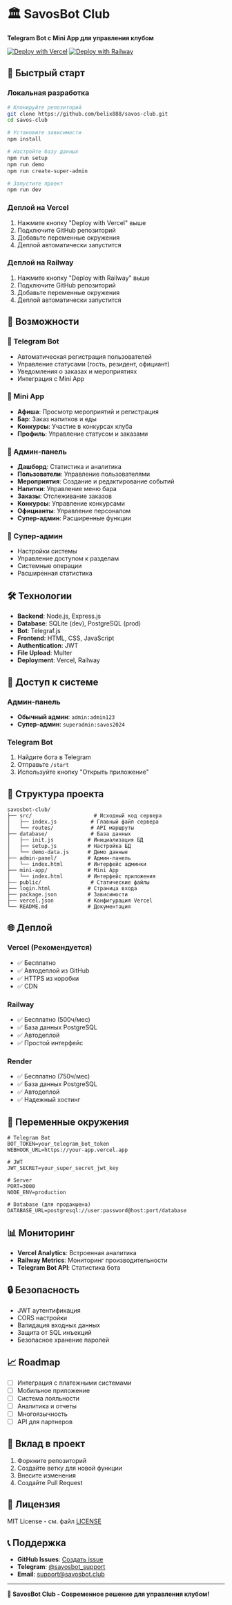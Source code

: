 # 🏛️ SavosBot Club

**Telegram Bot с Mini App для управления клубом**

[![Deploy with Vercel](https://vercel.com/button)](https://vercel.com/new/clone?repository-url=https://github.com/belix888/savos-club)
[![Deploy with Railway](https://railway.app/button.svg)](https://railway.app/template/deploy?template=https://github.com/belix888/savos-club)

## 🚀 Быстрый старт

### Локальная разработка
```bash
# Клонируйте репозиторий
git clone https://github.com/belix888/savos-club.git
cd savos-club

# Установите зависимости
npm install

# Настройте базу данных
npm run setup
npm run demo
npm run create-super-admin

# Запустите проект
npm run dev
```

### Деплой на Vercel
1. Нажмите кнопку "Deploy with Vercel" выше
2. Подключите GitHub репозиторий
3. Добавьте переменные окружения
4. Деплой автоматически запустится

### Деплой на Railway
1. Нажмите кнопку "Deploy with Railway" выше
2. Подключите GitHub репозиторий
3. Добавьте переменные окружения
4. Деплой автоматически запустится

## 📱 Возможности

### 🤖 Telegram Bot
- Автоматическая регистрация пользователей
- Управление статусами (гость, резидент, официант)
- Уведомления о заказах и мероприятиях
- Интеграция с Mini App

### 📱 Mini App
- **Афиша**: Просмотр мероприятий и регистрация
- **Бар**: Заказ напитков и еды
- **Конкурсы**: Участие в конкурсах клуба
- **Профиль**: Управление статусом и заказами

### 🔧 Админ-панель
- **Дашборд**: Статистика и аналитика
- **Пользователи**: Управление пользователями
- **Мероприятия**: Создание и редактирование событий
- **Напитки**: Управление меню бара
- **Заказы**: Отслеживание заказов
- **Конкурсы**: Управление конкурсами
- **Официанты**: Управление персоналом
- **Супер-админ**: Расширенные функции

### 🔐 Супер-админ
- Настройки системы
- Управление доступом к разделам
- Системные операции
- Расширенная статистика

## 🛠️ Технологии

- **Backend**: Node.js, Express.js
- **Database**: SQLite (dev), PostgreSQL (prod)
- **Bot**: Telegraf.js
- **Frontend**: HTML, CSS, JavaScript
- **Authentication**: JWT
- **File Upload**: Multer
- **Deployment**: Vercel, Railway

## 🔑 Доступ к системе

### Админ-панель
- **Обычный админ**: `admin:admin123`
- **Супер-админ**: `superadmin:savos2024`

### Telegram Bot
1. Найдите бота в Telegram
2. Отправьте `/start`
3. Используйте кнопку "Открыть приложение"

## 📁 Структура проекта

```
savosbot-club/
├── src/                    # Исходный код сервера
│   ├── index.js           # Главный файл сервера
│   └── routes/            # API маршруты
├── database/              # База данных
│   ├── init.js           # Инициализация БД
│   ├── setup.js          # Настройка БД
│   └── demo-data.js      # Демо данные
├── admin-panel/          # Админ-панель
│   └── index.html        # Интерфейс админки
├── mini-app/             # Mini App
│   └── index.html        # Интерфейс приложения
├── public/                # Статические файлы
├── login.html            # Страница входа
├── package.json          # Зависимости
├── vercel.json           # Конфигурация Vercel
└── README.md             # Документация
```

## 🌐 Деплой

### Vercel (Рекомендуется)
- ✅ Бесплатно
- ✅ Автодеплой из GitHub
- ✅ HTTPS из коробки
- ✅ CDN

### Railway
- ✅ Бесплатно (500ч/мес)
- ✅ База данных PostgreSQL
- ✅ Автодеплой
- ✅ Простой интерфейс

### Render
- ✅ Бесплатно (750ч/мес)
- ✅ База данных PostgreSQL
- ✅ Автодеплой
- ✅ Надежный хостинг

## 🔧 Переменные окружения

```env
# Telegram Bot
BOT_TOKEN=your_telegram_bot_token
WEBHOOK_URL=https://your-app.vercel.app

# JWT
JWT_SECRET=your_super_secret_jwt_key

# Server
PORT=3000
NODE_ENV=production

# Database (для продакшена)
DATABASE_URL=postgresql://user:password@host:port/database
```

## 📊 Мониторинг

- **Vercel Analytics**: Встроенная аналитика
- **Railway Metrics**: Мониторинг производительности
- **Telegram Bot API**: Статистика бота

## 🔒 Безопасность

- JWT аутентификация
- CORS настройки
- Валидация входных данных
- Защита от SQL инъекций
- Безопасное хранение паролей

## 📈 Roadmap

- [ ] Интеграция с платежными системами
- [ ] Мобильное приложение
- [ ] Система лояльности
- [ ] Аналитика и отчеты
- [ ] Многоязычность
- [ ] API для партнеров

## 🤝 Вклад в проект

1. Форкните репозиторий
2. Создайте ветку для новой функции
3. Внесите изменения
4. Создайте Pull Request

## 📄 Лицензия

MIT License - см. файл [LICENSE](LICENSE)

## 📞 Поддержка

- **GitHub Issues**: [Создать issue](https://github.com/yourusername/savosbot-club/issues)
- **Telegram**: [@savosbot_support](https://t.me/savosbot_support)
- **Email**: support@savosbot.club

---

**🎉 SavosBot Club - Современное решение для управления клубом!**